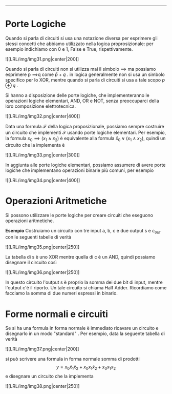 ----
# Porte Logiche
Quando si parla di circuiti si usa una notazione diversa per esprimere gli stessi concetti che abbiamo utilizzato nella logica proprosizionale: per esempio indichiamo con 0 e 1, False e True, rispettivamente.

![[LRL/img/img31.png|center|200]]

Quando si parla di circuiti non si utilizza mai il simbolo $\implies$ ma possiamo esprimere p $\implies$q come $\bar{p}+q$ .
in logica generalmente non si usa un simbolo specifico per lo XOR, mentre quando si parla di circuiti si usa a tale scopo $p\oplus q$ .

Si hanno a disposizione delle porte logiche, che implementeranno le operazioni logiche elementari, AND, OR e NOT, senza preoccuparci della loro composizione elettrotecnica.

![[LRL/img/img32.png|center|400]]

Data una formula $\mathcal F$ della logica proposizionale, possiamo sempre costruire un circuito che implementi  $\mathcal F$ usando porte logiche elementari. Per esempio, la formula $x_{0}\implies(x_{1}\land x_2)$ è equivalente alla formula $\bar x_{0}\lor(x_{1}\land x_2)$, quindi un circuito che la implementa è 

![[LRL/img/img33.png|center|300]]

In aggiunta alle porte logiche elementari, possiamo assumere di avere porte logiche che implementano operazioni binarie più comuni, per esempio

![[LRL/img/img34.png|center|400]]

# Operazioni Aritmetiche

Si possono utilizzare le porte logiche per creare circuiti che eseguono operazioni aritmetiche.

**Esempio**
Costruiamo un circuito con tre input a, b, c e due output s e $c_{out}$ con le seguenti tabelle di verità 

![[LRL/img/img35.png|center|250]]

La tabella di s è uno XOR mentre quella di c è un AND, quindi possiamo disegnare il circuito così

![[LRL/img/img36.png|center|250]]

In questo circuito l'output s è proprio la somma dei due bit di input, mentre l'output c'è il riporto. Un tale circuito si chiama Half Adder.
Ricordiamo come facciamo la somma di due numeri espressi in binario.

# Forme normali e circuiti

Se si ha una formula in forma normale è immediato ricavare un circuito e disegnarlo in un modo "standard" . Per esempio, data la seguente tabella di verità

![[LRL/img/img37.png|center|200]]

si può scrivere una formula in forma normale somma di prodotti $$y = x_{0}\bar x_{1} \bar x_{2} +x_{0} x_{1} \bar x_{2} + x_{0} x_{1} x_{2}$$ 
e disegnare un circuito che la implementa

![[LRL/img/img38.png|center|250]]


